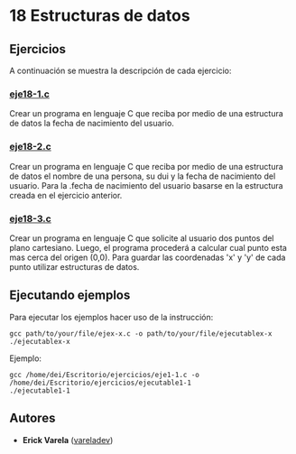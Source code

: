 # 18 Estructuras de datos

## Ejercicios

A continuación se muestra la descripción de cada ejercicio:

### [eje18-1.c](eje18-1.c)

Crear un programa en lenguaje C que reciba por medio de una estructura de datos  la fecha de nacimiento del usuario.

### [eje18-2.c](eje18-2.c)

Crear un programa en lenguaje C que reciba por medio de una estructura de datos el nombre de una persona, su dui y la fecha de nacimiento del usuario. Para la .fecha de nacimiento del usuario basarse en la estructura creada en el ejercicio anterior.

### [eje18-3.c](eje18-3.c)

Crear un programa en lenguaje C que solicite al usuario dos puntos del plano cartesiano. Luego, el programa procederá a calcular cual punto esta mas cerca del origen (0,0). Para guardar las coordenadas 'x' y 'y' de cada punto utilizar  estructuras de datos.

## Ejecutando ejemplos

Para ejecutar los ejemplos hacer uso de la instrucción:

```
gcc path/to/your/file/ejex-x.c -o path/to/your/file/ejecutablex-x
./ejecutablex-x
```

Ejemplo:

```
gcc /home/dei/Escritorio/ejercicios/eje1-1.c -o /home/dei/Escritorio/ejercicios/ejecutable1-1
./ejecutable1-1
```

## Autores

* **Erick Varela** ([vareladev](https://github.com/vareladev/))
